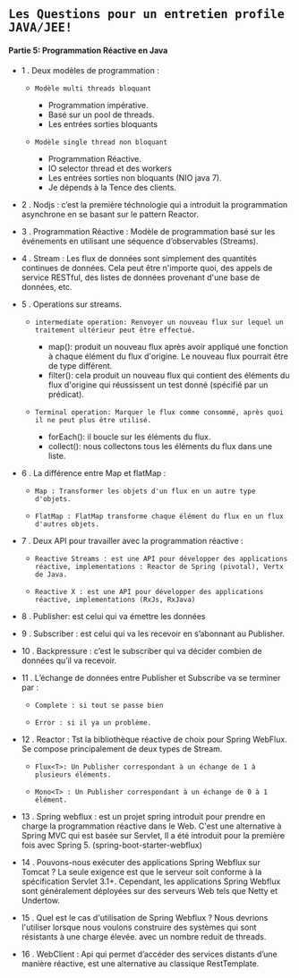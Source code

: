 ## <samp>Les Questions pour un entretien profile JAVA/JEE!</samp>

#### Partie 5: Programmation Réactive en Java

- 1 . Deux modèles de programmation :
  * 	Modèle multi threads bloquant
    *  Programmation impérative.
    *  Basé sur un pool de threads.
    *  Les entrées sorties bloquants
  * 	Modèle single thread non bloquant 
    *  Programmation Réactive.
    *  IO selector thread et des workers
    *  Les entrées sorties non bloquants (NIO java 7).  
    *  Je dépends à la Tence des clients.

- 2 .	Nodjs : c’est la première téchnologie qui a introduit la programmation asynchrone en se basant sur le pattern Reactor.

- 3 .  Programmation Réactive : Modèle de programmation basé sur les événements en utilisant une séquence d’observables (Streams).

- 4 .	Stream : Les flux de données sont simplement des quantités continues de données. Cela peut être n'importe quoi, des appels de service RESTful, des listes de données provenant d'une base de données, etc.

- 5 . Operations sur streams.
  * 	intermediate operation: Renvoyer un nouveau flux sur lequel un traitement ultérieur peut être effectué.
    *  map(): produit un nouveau flux après avoir appliqué une fonction à chaque élément du flux d'origine. Le nouveau flux pourrait être de type différent.
    *  filter(): cela produit un nouveau flux qui contient des éléments du flux d'origine qui réussissent un test donné (spécifié par un prédicat).
  * 	Terminal operation: Marquer le flux comme consommé, après quoi il ne peut plus être utilisé.
    *  forEach(): il boucle sur les éléments du flux.
    *  collect(): nous collectons tous les éléments du flux dans une liste.

- 6 .	La différence entre Map et flatMap : 
  * 	Map : Transformer les objets d'un flux en un autre type d'objets.
  * 	FlatMap : FlatMap transforme chaque élément du flux en un flux d'autres objets.

- 7 . Deux API pour travailler avec la programmation réactive :
  * 	Reactive Streams : est une API pour développer des applications réactive, implementations : Reactor de Spring (pivotal), Vertx de Java.
  * 	Reactive X : est une API pour développer des applications réactive, implementations (RxJs, RxJava)

- 8 .	Publisher: est celui qui va émettre les données

- 9 .	Subscriber : est celui qui va les recevoir en s’abonnant au Publisher.

- 10 .	Backpressure : c’est le subscriber qui va décider combien de données qu’il va recevoir.

- 11 .	L’échange de données entre Publisher et Subscribe va se terminer par :
  *  	Complete : si tout se passe bien
  * 	Error : si il ya un problème.

- 12 .	Reactor : Tst la bibliothèque réactive de choix pour Spring WebFlux. Se compose principalement de deux types de Stream.
  * 	Flux<T>: Un Publisher correspondant à un échange de 1 à plusieurs éléments.
  * 	Mono<T> : Un Publisher correspondant à un échange de 0 à 1 élément.

- 13 .	Spring webflux : est un projet spring introduit pour prendre en charge la programmation réactive dans le Web. C'est une alternative à Spring MVC qui est basée sur Servlet, Il a été introduit pour la première fois avec Spring 5. (spring-boot-starter-webflux)
	
- 14 . Pouvons-nous exécuter des applications Spring Webflux sur Tomcat ?
La seule exigence est que le serveur soit conforme à la spécification Servlet 3.1+. Cependant, les applications Spring Webflux sont généralement déployées sur des serveurs Web tels que Netty et Undertow.
	
- 15 .  Quel est le cas d'utilisation de Spring Webflux ?
Nous devrions l'utiliser lorsque nous voulons construire des systèmes qui sont résistants à une charge élevée. avec un nombre reduit de threads.

- 16 .	WebClient : Api qui permet d’accéder des services distants d’une manière réactive, est une alternative au classique RestTemplate.


